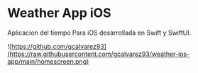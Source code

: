 # Weather App iOS

Aplicacion del tiempo Para iOS desarrollada en Swift y SwiftUI.

![https://github.com/gcalvarez93](https://raw.githubusercontent.com/gcalvarez93/weather-ios-app/main/homescreen.png)
